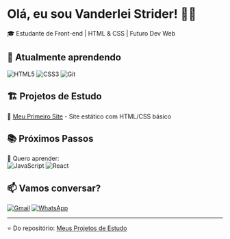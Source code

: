 # Olá, eu sou Vanderlei Strider! 👩‍💻

🎓 Estudante de Front-end | HTML & CSS | Futuro Dev Web

## 🧠 Atualmente aprendendo

![HTML5](https://img.shields.io/badge/HTML5-E34F26?style=for-the-badge&logo=html5&logoColor=white)
![CSS3](https://img.shields.io/badge/CSS3-1572B6?style=for-the-badge&logo=css3&logoColor=white)
![Git](https://img.shields.io/badge/Git-F05032?style=for-the-badge&logo=git&logoColor=white)

## 🏗 Projetos de Estudo

🔹 [Meu Primeiro Site]([link](https://studiovclick.github.io/neon/)) - Site estático com HTML/CSS básico  

## 📚 Próximos Passos

🌱 Quero aprender:  
![JavaScript](https://img.shields.io/badge/JavaScript-F7DF1E?style=for-the-badge&logo=javascript&logoColor=black)
![React](https://img.shields.io/badge/React-20232A?style=for-the-badge&logo=react&logoColor=61DAFB)

## 📫 Vamos conversar?

[![Gmail](https://img.shields.io/badge/Gmail-D14836?style=for-the-badge&logo=gmail&logoColor=white)](mailto:studioc447@gmail.com)
[![WhatsApp](https://img.shields.io/badge/WhatsApp-25D366?style=for-the-badge&logo=whatsapp&logoColor=white)](https://wa.me/5551989727254)

---

⭐ Do repositório: [Meus Projetos de Estudo](https://github.com/seuusername?tab=repositories)
